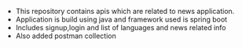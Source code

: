 
- This repository contains apis which are related to news application.
- Application is build using java and framework used is spring boot
- Includes signup,login and list of languages and news related info
- Also added postman collection
